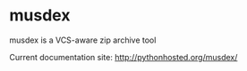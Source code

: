 # musdex
musdex is a VCS-aware zip archive tool

Current documentation site: http://pythonhosted.org/musdex/
